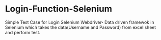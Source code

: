 # Login-Function-Selenium
Simple Test Case for Login 
Selenium Webdriver- Data driven framewok in Selenium which takes the data(Username and Password) from excel sheet and perform test.




